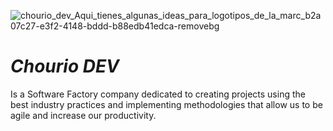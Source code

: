 
![chourio_dev_Aqui_tienes_algunas_ideas_para_logotipos_de_la_marc_b2a07c27-e3f2-4148-bddd-b88edb41edca-removebg](https://github.com/ChourioDev/.github/assets/16871956/90c880a5-a056-4f9d-a89f-548d396028ca)

# ***Chourio DEV***

Is a Software Factory company dedicated to creating projects using the best industry practices and implementing methodologies that allow us to be agile and increase our productivity.

